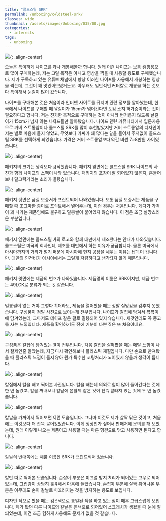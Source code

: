```yaml
---
title: "콜드스틸 SRK"
permalink: /unboxing/coldsteel-srk/
classes: wide
thumbnail: /assets/images/Unboxing/035/00.jpg
categories:
  - interests
tags:
  - unboxing
---
```


![](/assets/images/Unboxing/035/00.jpg){: .align-center}

오늘은 특이하게 나이프를 하나 개봉해볼까 합니다. 원래 이런 나이프는 보통 캠핑용으로 많이 구매하는데, 저는 그럴 목적은 아니고 영상을 찍을 때 사용할 용도로 구매했습니다. 제가 구독하고 있는 유튜브 채널에서 항상 이러한 나이프를 사용해서 개봉하는 영상을 찍는데, 그것이 꽤 멋있어보였거든요. 아무래도 일반적인 커터칼로 개봉을 하는 것보다 특이해서 눈길이 많이 갔습니다.

나이프를 구매해본 것은 처음이라 인터넷 사이트를 뒤지며 관련 정보를 알아봤는데, 한국에서 나이프를 구매할 때 날길이가 15cm가 넘어간다면 도검 소지 허가증이라는 것이 필요하다고 합니다. 저는 진지한 목적으로 구매하는 것이 아니라 번거롭지 않도록 날길이가 15cm가 넘지 않는 나이프들만 알아봤습니다. 나이프 관련 커뮤니티에서 입문자용으로 거버 스트통암이나 콜드스틸 SRK를 많이 추천받았지만 거버 스트롱암의 디자인이 저는 별로 마음에 들지 않았고, 무엇보다 가짜가 꽤 많다는 말을 들어서 주저없이 콜드스틸 SRK를 선택하게 되었습니다. 가격은 거버 스트롱암보다 약간 비싼 7~8만원 사이였습니다.

![](/assets/images/Unboxing/035/01.jpg){: .align-center}

패키지의 크기는 생각보다 큼직했습니다. 패키지 앞면에는 콜드스틸 SRK 나이프의 사진과 함께 나이프의 스펙이 나와 있습니다. 패키지의 포장이 잘 되어있지 않은지, 흔들어보니 달그락거리는 소리가 들렸습니다.

![](/assets/images/Unboxing/035/02.jpg){: .align-center}

패키지 뒷면은 품질 보증서가 프린트되어 나와있습니다. 보통 품질 보증서는 제품을 구매할 때 조그마한 종이로 프린트해서 넣어주는데, 이런 경우는 처음입니다. 게다가 가격이 꽤 나가는 제품임에도 불구하고 밀봉씰이 붙어있지 않습니다. 이 점은 조금 실망스러운 부분입니다.

![](/assets/images/Unboxing/035/03.jpg){: .align-center}

패키지 옆면에는 콜드스틸 사의 로고와 함께 대만에서 제조했다는 안내가 나와있습니다. 콜드스틸은 미국의 회사인데, 제조를 대만에서 하는 이유가 궁금합니다. 물론 미국에서 아시아까지의 거리가 멀기 때문에 아시아에 현지 공장을 세우는 이유는 납득이 갑니다만, 대만의 인건비가 아시아에서는 그렇게 저렴하다고 생각되지 않기 때문입니다.

![](/assets/images/Unboxing/035/04.jpg){: .align-center}

패키지 윗면에는 제품의 번호가 나와있습니다. 제품명의 이름은 SRK이지만, 제품 번호는 49LCK로 분류가 되는 것 같습니다.

![](/assets/images/Unboxing/035/05.jpg){: .align-center}

밀봉씰이 없는 거야 그렇다 치더라도, 제품을 열어봤을 때는 정말 실망감을 감추지 못했습니다. 구성품이 정말 사진으로 보이는게 전부입니다. 나이프가 칼집에 담겨서 뽁뽁이에 담겨있는데, 그마저도 테이프 같은 걸로 밀봉되어 있지 않습니다. 새것인데도 꼭 중고를 사는 느낌입니다. 제품을 확인하기도 전에 기분이 나쁜 적은 또 처음이네요.

![](/assets/images/Unboxing/035/06.jpg){: .align-center}

구성품은 칼집에 담겨있는 칼이 전부입니다. 처음 칼집을 살펴봤을 때는 메탈 느낌이 나서 철제인줄 알았는데, 지금 다시 확인해보니 플라스틱 재질입니다. 다만 손으로 만져봤을 때 플라스틱 느낌이 들지 않아 뭔가 특수한 코팅처리가 되어있지 않을까 생각이 듭니다.

![](/assets/images/Unboxing/035/07.jpg){: .align-center}

칼집에서 칼을 빼고 찍어본 사진입니다. 칼을 빼는데 의외로 힘이 많이 들어간다는 것에 한 번 놀랐고, 칼을 꺼내보니 칼날에 윤활제 같은 것이 잔뜩 발라져 있는 것에 두 번 놀랐습니다.

![](/assets/images/Unboxing/035/08.jpg){: .align-center}

칼날을 가까이서 찍어보면 이런 모습입니다. 그나마 이것도 제가 살짝 닦은 것이고, 처음에는 이것보다 더 잔뜩 묻어있었습니다. 이게 정상인가 싶어서 판매처에 문의를 해 보았는데, 원래 이렇게 나오는 제품이고 사용할 때는 마른 헝겊으로 닦고 사용하면 된다고 합니다.

![](/assets/images/Unboxing/035/09.jpg){: .align-center}

칼날의 반대쪽에는 제품 이름인 SRK가 프린트되어 있습니다.

![](/assets/images/Unboxing/035/10.jpg){: .align-center}

칼만 따로 찍어본 모습입니다. 손잡이 부분은 미끄럼 방지 처리가 되어있는 고무로 되어있는데, 그립감이 상당히 훌륭해서 마음에 들었습니다. 손잡이 부분에 살짝 튀어나온 부분은 아무래도 손이 칼날로 미끄러지는 것을 방지하는 용도로 보입니다.

디자인 적으로 봤을 때는 검은색으로 통일된 색을 하고 있는 점이 매우 고급스럽게 보입니다. 제가 봤던 다른 나이프의 칼날은 은색으로 되어있어 스크래치가 생겼을 때 눈에 잘 띄었는데, 이건 조금 험하게 사용해도 문제가 없을 것 같습니다.